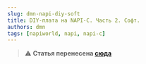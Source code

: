 ```yaml
---
slug: dmn-napi-diy-soft
title: DIY-плата на NAPI-C. Часть 2. Софт.
authors: dmn
tags: [napiworld, napi, napi-c]
---
```


>:warning: **Статья перенесена [сюда](/software/learn/napi-diy-part2/)**

<!--truncate-->

<!--
## Плата из части 1

В [первой части](/blog/dmn-napi-diy) мы сделали плату с UART, I2C, SPI, GPIO

![](../2024-02-27-napi-diy/img/scheme-3-napi-diy.jpg)

Теперь покажем как с ней работать в Linux

## Ставим Linux

Так как Napi это Linux компьютер, на него надо поставить Linux. Мы рекомендуем поставить наш вариант ARMbian, уже подготовленный для работы с NAPI и с предустановленным софтом.

Вы можете поставить чистый ARMbian, но необходимо доставить его "допилить" для использования с NAPI

- [Скачать и записать](/software/armbian-tune#скачайте-образ-по-ссылке) на SD образ ARMbian

- [Доставить нужные пакеты](/software/armbian-tune#проводим-тюнинг-armbian)

## Читаем датчик bmb280

### Подключаем оверлей i2c3

**В Armbian**

- Сделайте файл с приведенным исходным кодом, имя файла `rk3308-i2c3-m0.dts`

```text
/dts-v1/;
/plugin/;

/ {
	compatible = "rockchip,rk3308";

	fragment@0 {
		target = <&pwm2>;
		__overlay__ {
			status = "disabled";
		};
	};

	fragment@1 {
		target = <&pwm3>;
		__overlay__ {
			status = "disabled";
		};
	};

	fragment@2 {
		target = <&i2c3>;
		__overlay__ {
			status = "okay";
			pinctrl-names = "default";
			pinctrl-0 = <&i2c3m0_xfer>;
		};
	};
};


```

- Выполните команду

```
  armbian-add-overlay rk3308-i2c3-m0.dts
```

Перезагрузитесь, должно появиться устройство `/dev/i2c-3`

```bash

root@napi-armbian:~# ls /dev/i2c-3
/dev/i2c-3
root@napi-armbian:~#

```

**В NapiLinux**

- Откройте файл `/boot/uEnv.txt`
- Добавьте в раздел `overlays=` раздел `rk3308-i2c3-m0`
- Файл должен выглядеть примерно так

```text
verbosity=7
fdtfile=rk3308-rock-pi-s.dtb
console=ttyS0,115200n8
overlays=rk3308-uart3 rk3308-i2c3-m0
kernelimg=Image
extraargs=
```

- Сохраните файл
- Перезагрузитесь, должно появиться устройство `/dev/i2c-3`

### Читаем датчик bmp280 (библиотека python)

Самый простой способ (но не единственный), подключить бибилотеку Python и запустить пример.

1. Устанавливаем пакет python

```bash
python3 -m pip install pimoroni-bme280
```

> Cсылка на репозиторий: https://github.com/pimoroni/bme280-python


2. Создаем файл с примером, меняем строчку `bus = SMBus(1)` на `bus = SMBus(3)`, так как у нас i2c3.

```python
#!/usr/bin/env python

import time

from smbus2 import SMBus

from bme280 import BME280

print(
    """all-values.py - Read temperature, pressure, and humidity

Press Ctrl+C to exit!

"""
)

# Initialise the BME280
bus = SMBus(3)
bme280 = BME280(i2c_dev=bus)

while True:
    temperature = bme280.get_temperature()
    pressure = bme280.get_pressure()
    humidity = bme280.get_humidity()
    print(f"{temperature:05.2f}°C {pressure:05.2f}hPa {humidity:05.2f}%")
    time.sleep(1)

```

>В этом листинге номер шины уже поменян.

Назовем файл bmp280.py

3. Запускаем скрипт и получаем параметры датчика

```bash
root@napi-armbian:~# python3 bmp280.py
all-values.py - Read temperature, pressure, and humidity

            Press Ctrl+C to exit!


24.16°C 646.16hPa 96.28%
21.98°C 965.00hPa 24.86%
21.99°C 965.00hPa 24.80%
22.00°C 965.00hPa 24.76%
22.00°C 965.00hPa 24.64%
22.00°C 965.00hPa 24.58%
^CTraceback (most recent call last):
  File "/root/bmp280.py", line 26, in <module>
    time.sleep(1)
KeyboardInterrupt

root@napi-armbian:~#

```
Ура ! У нас работает i2c и датчик bmp280.


## Читаем датчик термопары max6675

Подключаем overlay для работы с spi2

**В Armbian**

- Сделайте файл rk3308-spi2-spidev.dts такого содержания:

```text
/dts-v1/;
/plugin/;

/ {
    compatible = "rockchip,rk3308";

    fragment@0 {
        target = <&spi2>;
        __overlay__ {
            #address-cells = <1>;
            #size-cells = <0>;
            status = "okay";
            spidev@0 {
                compatible = "rohm,dh2228fv";
                status = "okay";
                reg = <0>;
                spi-max-frequency = <10000000>;
            };
        };
    };

 fragment@1 {
    target = <&uart1>;
    __overlay__ {
      status = "disabled";
    };
  };
  fragment@2 {
    target = <&uart2>;
    __overlay__ {
      status = "disabled";
    };
  };

};


```

- Выполните команду

```
  armbian-add-overlay rk3308-spi2-spidev.dts
```

Перезагрузитесь, должно появиться устройство `/dev/spidev2.0`

```bash

root@napi-armbian:~# ls /dev/spidev2.0
/dev/spidev2.0
root@napi-armbian:~#

```

**В NapiLinux**

- Откройте файл `/boot/uEnv.txt`
- Добавьте в раздел `overlays=` раздел `rk3308-spi2-spidev`
- Файл должен выглядеть примерно так

```text
verbosity=7
fdtfile=rk3308-rock-pi-s.dtb
console=ttyS0,115200n8
overlays=rk3308-uart3 rk3308-i2c3-m0 rk3308-spi2-spidev
kernelimg=Image
extraargs=
```

- Сохраните файл
- Перезагрузитесь, должно появиться устройство `/dev/spidev2.0`

### Читаем датчик термопары max6675 (библиотека python)

Самый простой способ (но не единственный), подключить библиотеку Python и запустить пример.

1. Для Armbian, устанавливаем пакет `python3-dev`

   ```
   apt install python3-dev
   ```

2. Устанавливаем пакет spidev для Python

    ```bash
    python3 -m pip install spidev
    ```

3. Создаем файл из примера

> Ссылка на репозиторий с примерами: https://github.com/w4r-10rd/max6675-rpi/tree/main

Сделаем файл такого содержимого, назовем `max6675.py`

>:warning: Обратите внимание на строчку `spi.open(2, 0)`, так как у нас SPI2 !

```
import spidev
import time

spi = spidev.SpiDev()
spi.open(2, 0)
spi.max_speed_hz = 3900000

try:
    while 1:

        t = spi.readbytes(2)

        msb = format(t[0], '#010b')
        lsb = format(t[1], '#010b')

        r_temp = msb[2:] + lsb[2:]
        t_bytes = "0b" + r_temp[0:13]
        temp = int(t_bytes, base=2)*0.25
        print("Temperature: {:.2f} ºC".format(temp))
        time.sleep(2)
except KeyboardInterrupt:
    print("Publisher stopped by user.")
)

```

3. Запускаем скрипт, читаем данные

```
root@napi-armbian:~# python3 max6675.py
Temperature: 22.75 ºC
Temperature: 22.25 ºC
Temperature: 22.50 ºC
Temperature: 22.50 ºC
^CPublisher stopped by user.

```
Ура ! У нас работает spi и датчик max6675.

## Щелкаем реле !

Реле подключено к GPIO2_B5. Нам необходимо научиться программно менять статус "ножки" для управления реле.

### С помощью пакета gpiod

В Linux есть пакет gpiod для работы с GPIO, мы будем применять его. Но (!!!) для корректного чтения GPIO нам понадобиться свежая версия. Для ARMbian мы написали [статью](/software/gpiod2), как установить свежую версию из исходников (так как в пакете довольно старая версия).

> Для демонстрации работы реле, можно не обновлять gpiod, мы приведем команды для старой версии.

>GPIO2_B5 для gpiod это gpiochip2 номер B(8)+5=13

Поэтому чтобы включить реле надо выполнить команду (подходит для всех версий gpiod). Для gpiod2 выйти по Control-C.

```
root@napi-armbian:~# gpioset -c gpiochip2 13=1

```

Реле должно радостно щелкнуть и замкнуть контакты !

Чтобы выключить реле, необходимо выполнить команду(подходит для всех версий gpiod). Для gpiod2 выйти по Control-C.


```bash
root@napi-armbian:~# gpioset -c gpiochip2 13=0

```

> В версии gpiod 1.6.3 команда `gpioget` сбьрасывает состояние GPIO, именно поэтому мы перешли на версию 2.0+

Для gpiod2 ver 2+ можно выполнить следующие команды:

Убедимся что версия gpiod подходит

```bash
root@napi-armbian:~# gpioget -v
gpioget (libgpiod) v2.2-devel
Copyright (C) 2017-2023 Bartosz Golaszewski
License: GPL-2.0-or-later
This is free software: you are free to change and redistribute it.
There is NO WARRANTY, to the extent permitted by law.
root@napi-armbian:~#

```

```bash
root@napi-armbian:~# gpioset -t 0 -c gpiochip2 13=1

```

И прочитать текущее состояние GPIO

```bash
root@napi-armbian:~# gpioget -a  -c gpiochip2 13
"13"=active

```

### С помощью подсистемы sysfs

Для этого способа не нужно какого либо софта, но логика работы несколько отличается

1. Вычисляем номер ножки.

> В системе sysfs это будет GPIO2 (2*32) + B (8) + 5 (5) = 64+8+5=77

2. Включаем ножку командой

```bash
root@napi-armbian:~# echo 77 > /sys/class/gpio/export
```
У вас появится каталог `/sys/class/gpio/gpio77`

```bash
root@napi-armbian:~# ls /sys/class/gpio/
export	gpio77	gpiochip0  gpiochip128	gpiochip32  gpiochip64	gpiochip96  unexport
root@napi-armbian:~#
```

3. Проверим  направление GPIO

```bash
root@napi-armbian:~# cat /sys/class/gpio/gpio77/direction
out

```

4. Щелкаем уже реле ! Проверяем статус реле...

```bash
root@napi-armbian:~# echo 1 >/sys/class/gpio/gpio77/value
root@napi-armbian:~# cat /sys/class/gpio/gpio77/value
1
```

5. Выключаем реле

```bash
root@napi-armbian:~# echo 0 >/sys/class/gpio/gpio77/value
root@napi-armbian:~# cat /sys/class/gpio/gpio77/value
0

```

6. Закончить работу с GPIO нужно командой

```
root@napi-armbian:~# echo 77 > /sys/class/gpio/unexport
```

Поздравляем, вы научились работать с GPIO и реле !

## Мигаем лампочками

У нас есть плата расширения с 3-мя лампочками (GPIO2_B6, GPIO2_B7, GPIO2_C0) и кнопкой (GPIO2_B3).

Так как мы уже умеем работать с GPIO, приведем примеры работы с лампочками.

Простое включение

```
root@napi-armbian:~# gpioset  -c gpiochip2 14=1
root@napi-armbian:~# gpioset  -c gpiochip2 15=1
root@napi-armbian:~# gpioset  -c gpiochip2 16=1
```

Простое выключение

```bash
root@napi-armbian:~# gpioset  -c gpiochip2 14=0
root@napi-armbian:~# gpioset  -c gpiochip2 15=0
root@napi-armbian:~# gpioset  -c gpiochip2 16=0
```

Для gpiod2 включение и чтение статуса

```bash
root@napi-armbian:~# gpioset  -t 0 -c gpiochip2 14=1
root@napi-armbian:~# gpioset  -t 0 -c gpiochip2 15=1
root@napi-armbian:~# gpioset  -t 0 -c gpiochip2 16=1
root@napi-armbian:~# gpioget -a -c gpiochip2 14
"14"=active
root@napi-armbian:~# gpioget -a -c gpiochip2 15
"15"=active
root@napi-armbian:~# gpioget -a -c gpiochip2 16
"16"=active

root@napi-armbian:~# gpioset  -t 0 -c gpiochip2 14=0
root@napi-armbian:~# gpioset  -t 0 -c gpiochip2 15=0
root@napi-armbian:~# gpioset  -t 0 -c gpiochip2 16=0
root@napi-armbian:~# gpioget -a -c gpiochip2 14
"14"=inactive
root@napi-armbian:~# gpioget -a -c gpiochip2 15
"15"=inactive
root@napi-armbian:~# gpioget -a -c gpiochip2 16
"16"=inactive
root@napi-armbian:~#

```

Также мы можем задать не просто включение а период "мигания". Обратите внимание, что процессы gpioset остаются "висеть" в фоне, лампочки будут мигать каждая со своей частотой.

```bash
root@napi-armbian:~# gpioset  -z -t 500ms -c gpiochip2 14=1
root@napi-armbian:~# gpioset  -z -t 200ms -c gpiochip2 15=1
root@napi-armbian:~# gpioset  -z -t 100ms -c gpiochip2 16=1
root@napi-armbian:~# ps ax | grep gpioset
   2107 ?        Ss     0:00 gpioset -z -t 500ms -c gpiochip2 14 1
   2109 ?        Ss     0:00 gpioset -z -t 200ms -c gpiochip2 15 1
   2111 ?        Ss     0:00 gpioset -z -t 100ms -c gpiochip2 16 1
   2113 pts/0    S+     0:00 grep gpioset
root@napi-armbian:~#

```

Чтобы снова работать с GPIO, нужно "убить" процессы

```bash
root@napi-armbian:~# kill -9 2107
root@napi-armbian:~# kill -9 2109
root@napi-armbian:~# kill -9 2111

root@napi-armbian:~# ps ax | grep gpioset
   2120 pts/0    S+     0:00 grep gpioset
```
Поздравляем ! Вы умеете мигать лампочками.

### Включим ласпочки через sysfs

Инициализация

```bash
echo 78 >/sys/class/gpio/export
echo 79 >/sys/class/gpio/export
echo 80 >/sys/class/gpio/export

```

Подсветим светодиоды

```bash
root@napi-armbian:~# echo 1 >/sys/class/gpio/gpio78/value
root@napi-armbian:~# echo 1 >/sys/class/gpio/gpio79/value
root@napi-armbian:~# echo 1 >/sys/class/gpio/gpio80/valu

```

Погасим светодиоды

```bash
root@napi-armbian:~# echo 0 >/sys/class/gpio/gpio78/value
root@napi-armbian:~# echo 0 >/sys/class/gpio/gpio79/value
root@napi-armbian:~# echo 0 >/sys/class/gpio/gpio80/valu

```

Закончим работать с GPIO через sysfs

```bash
echo 78 >/sys/class/gpio/unexport
echo 79 >/sys/class/gpio/unexport
echo 80 >/sys/class/gpio/unexport
```

Поздравляем, Вы научились работать с светодиодами.


## Читаем входящий GPIO

У нас есть фиксирующаяся кнопка (GPIO2_B3), положение которой нужно знать по уровню напряжения на GPIO (так называемый TTL).

### Читаем через gpiod 2.0

Итак, тут нам подойдет только gpiod 2.0+. Мы уже умеем читать GPIO2_B3 = gpiochip2 номер 11.

```bash
root@napi-armbian:~# gpioget -a -c gpiochip2 11
"11"=inactive

```

Нажмем кнопку (передвинем рычажок) и прочтем снова

```bash
root@napi-armbian:~# gpioget -a -c gpiochip2 11
"11"=active
```

Итак мы умеем читать состояние кнопочки !


### Читаем через sysfs

Инициализируем GPIO2_B3 = 32х2 номер 11 = 75

```bash
root@napi-armbian:~# echo 75 >/sys/class/gpio/export
root@napi-armbian:~# cat /sys/class/gpio/gpio75/direction
in

```

Читаем состояние кнопки

```bash
root@napi-armbian:~# cat /sys/class/gpio/gpio75/value
0

```
Переключаем кнопку и снова читаем состояние

```bash
root@napi-armbian:~# cat /sys/class/gpio/gpio75/value
1

```

Поздравляем, мы умеем читать состояние GPIO через sysfs

## Работа с консолью и RS485

Мы не будем подробно описывать работу с консолью (это довольно очевидно).

Напомним только параметры последовательного порта для консоли:

- Armbian: 1500000\8n1
- NapiLinux: 115200\8n1

Flow Control (Аппаратное управление потоком) должно быть отключено.

Как работать с портом RS485 и опрашивать датчик по Modbus RTU подробно описано в [данной статье](/software/sensors/modbus-rtu/).

-->
